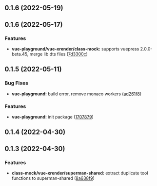 ## 0.1.6 (2022-05-19)

## 0.1.6 (2022-05-17)

### Features

- **vue-playground/vue-xrender/class-mock:** supports vuepress 2.0.0-beta.45, merge lib dts files ([7d3300c](https://github.com/2214962083/vue-superman/commit/7d3300ca6183ed6070d9bc762f1324cc13d1d820))

## 0.1.5 (2022-05-11)

### Bug Fixes

- **vue-playground:** build error, remove monaco workers ([ad261f8](https://github.com/2214962083/vue-superman/commit/ad261f8e30e5cd22d0ac08a63d85e0bb64aa1052))

### Features

- **vue-playground:** init package ([1707879](https://github.com/2214962083/vue-superman/commit/17078791f7ad43a9431af6b365ecfe96e0fbd5cd))

## 0.1.4 (2022-04-30)

## 0.1.3 (2022-04-30)

### Features

- **class-mock/vue-xrender/superman-shared:** extract duplicate tool functions to superman-shared ([8a638f9](https://github.com/2214962083/vue-superman/commit/8a638f99509303f646795ce4971d3b08cb9f2dd3))
